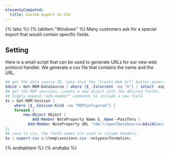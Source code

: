 ```yaml
---
eleventyComputed:
  title: Custom export to CSV
---
```

{% tabs %}
{% tabItem "Windows" %}
Many customers ask for a special export that would contain specific fields.

## Setting
Here is a small script that can be used to generate URLs for our new web protocol handler. We generate a csv file that contains the name and the URL.

```powershell
## get the data source ID, note that the "Create Web Url" button generates a different ID, but both are accepted
$dsid = Get-RDM-DataSource | where {$_.IsCurrent -eq "X"} | select -expand "ID"
## get the RDP sessions, create a new object with the desired fields.
## Simply append "add-member" commands to include a new field
$s = Get-RDM-Session |
    where {$_.Session.Kind -eq "RDPConfigured"} |
    foreach {
        new-Object Object |
            Add-Member NoteProperty Name $_.Name –PassThru |
          Add-Member NoteProperty URL "rdm://open?DataSource=$dsid&Session=$($_.ID)" –PassThru
};
## save to csv, the field names are used as column headers.
$s | export-csv c:\temp\sessions.csv -notypeinformation;
```
{% endtabItem %}
{% endtabs %}